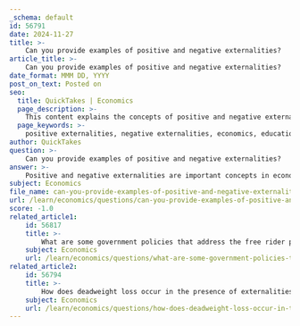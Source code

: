 ```yaml
---
_schema: default
id: 56791
date: 2024-11-27
title: >-
    Can you provide examples of positive and negative externalities?
article_title: >-
    Can you provide examples of positive and negative externalities?
date_format: MMM DD, YYYY
post_on_text: Posted on
seo:
  title: QuickTakes | Economics
  page_description: >-
    This content explains the concepts of positive and negative externalities in economics, providing examples of each and discussing their implications for market efficiency and decision-making.
  page_keywords: >-
    positive externalities, negative externalities, economics, education, vaccination, public transport, research and development, pollution, traffic congestion, noise pollution, overfishing, market failures, Pigouvian taxes, social efficiency
author: QuickTakes
question: >-
    Can you provide examples of positive and negative externalities?
answer: >-
    Positive and negative externalities are important concepts in economics that describe the unintended consequences of economic activities on third parties who are not directly involved in the transaction.\n\n### Positive Externalities\nA positive externality occurs when the production or consumption of a good or service benefits third parties. Here are some examples:\n\n1. **Education**: When individuals receive education, they not only gain personal knowledge and skills but also contribute to a more informed and skilled workforce, which benefits society as a whole.\n2. **Vaccination**: A vaccination drive in a community reduces the spread of diseases, providing herd immunity that protects even those who are not vaccinated.\n3. **Public Transport**: The construction of public transport systems can lead to reduced traffic congestion and pollution, benefiting residents in the area who do not use the service.\n4. **Research and Development**: Innovations and technological advancements can spill over to other firms and industries, enhancing overall productivity and economic growth.\n\n### Negative Externalities\nConversely, a negative externality occurs when the production or consumption of a good or service imposes costs on third parties. Examples include:\n\n1. **Pollution**: A factory that emits pollutants into the air or water creates health risks and environmental damage for nearby residents, who bear the costs without being involved in the production process.\n2. **Traffic Congestion**: Increased vehicle traffic in urban areas can lead to congestion, which affects the quality of life for residents and increases travel times for everyone.\n3. **Noise Pollution**: Construction activities or loud machinery can disturb the peace for nearby residents, leading to stress and decreased quality of life.\n4. **Overfishing**: When fishing companies overexploit fish stocks, it can lead to depletion of marine resources, affecting local communities that rely on fishing for their livelihoods.\n\nUnderstanding these externalities is crucial for economic decision-making, as they can lead to market failures if not addressed properly. Solutions such as Pigouvian taxes can be implemented to internalize these external costs and benefits, moving the market closer to social efficiency.
subject: Economics
file_name: can-you-provide-examples-of-positive-and-negative-externalities.md
url: /learn/economics/questions/can-you-provide-examples-of-positive-and-negative-externalities
score: -1.0
related_article1:
    id: 56817
    title: >-
        What are some government policies that address the free rider problem?
    subject: Economics
    url: /learn/economics/questions/what-are-some-government-policies-that-address-the-free-rider-problem
related_article2:
    id: 56794
    title: >-
        How does deadweight loss occur in the presence of externalities?
    subject: Economics
    url: /learn/economics/questions/how-does-deadweight-loss-occur-in-the-presence-of-externalities
---
```


&nbsp;